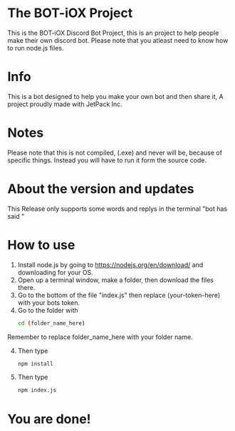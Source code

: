 # The BOT-iOX Project
This is the BOT-iOX Discord Bot Project, this is an project to help people make their own discord bot.
Please note that you atleast need to know how to run node.js files.
# Info
This is a bot designed to help you make your own bot and then share it, A project proudly made with JetPack Inc. 
# Notes
Please note that this is not compiled, (.exe) and never will be, because of specific things. Instead you will have to run it form the source code.
# About the version and updates
This Release only supports some words and replys in the terminal "bot has said <message>"
	
# How to use
1. Install node.js by going to https://nodejs.org/en/download/ and downloading for your OS.
2. Open up a terminal window, make a folder, then download the files there.
2. Go to the bottom of the file "index.js" then replace (your-token-here) with your bots token.
3. Go to the folder with 
     ```bash
	cd (folder_name_here)
	```
  Remember to replace folder_name_here with your folder name.
  
4. Then type 
     ```bash
	npm install 
	```
5. Then type 
     ```bash
	npm index.js
	```

# You are done!
